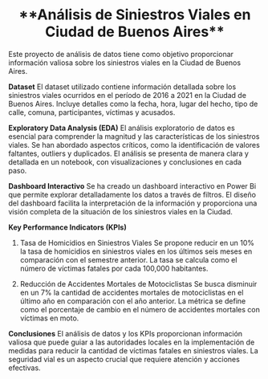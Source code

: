 <h1 align="center">**Análisis de Siniestros Viales en Ciudad de Buenos Aires**</h1>

Este proyecto de análisis de datos tiene como objetivo proporcionar información valiosa sobre los siniestros viales en la Ciudad de Buenos Aires. 

**Dataset**
El dataset utilizado contiene información detallada sobre los siniestros viales ocurridos en el período de 2016 a 2021 en la Ciudad de Buenos Aires. 
Incluye detalles como la fecha, hora, lugar del hecho, tipo de calle, comuna, participantes, víctimas y acusados.

**Exploratory Data Analysis (EDA)**
El análisis exploratorio de datos es esencial para comprender la magnitud y las características de los siniestros viales. Se han abordado aspectos 
críticos, como la identificación de valores faltantes, outliers y duplicados.  El análisis se presenta de manera clara y detallada en un notebook, 
con visualizaciones y conclusiones en cada paso.

**Dashboard Interactivo**
Se ha creado un dashboard interactivo en Power Bi que permite explorar detalladamente los datos a través de filtros. El diseño del dashboard 
facilita la interpretación de la información y proporciona una visión completa de la situación de los siniestros viales en la Ciudad.

**Key Performance Indicators (KPIs)**

1. Tasa de Homicidios en Siniestros Viales
Se propone reducir en un 10% la tasa de homicidios en siniestros viales en los últimos seis meses en comparación con el semestre anterior. 
La tasa se calcula como el número de víctimas fatales por cada 100,000 habitantes.

2. Reducción de Accidentes Mortales de Motociclistas
Se busca disminuir en un 7% la cantidad de accidentes mortales de motociclistas en el último año en comparación con el año anterior.
La métrica se define como el porcentaje de cambio en el número de accidentes mortales con víctimas en moto.

**Conclusiones**
El análisis de datos y los KPIs proporcionan información valiosa que puede guiar a las autoridades locales en la implementación de medidas 
para reducir la cantidad de víctimas fatales en siniestros viales. 
La seguridad vial es un aspecto crucial que requiere atención y acciones efectivas.


